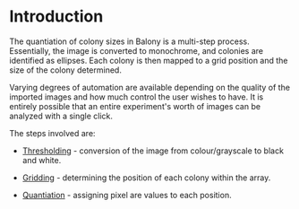 # Introduction #

The quantiation of colony sizes in Balony is a multi-step process. Essentially, the image is converted to monochrome, and colonies are identified as ellipses. Each colony is then mapped to a grid position and the size of the colony determined.

Varying degrees of automation are available depending on the quality of the imported images and how much control the user wishes to have. It is entirely possible that an entire experiment's worth of images can be analyzed with a single click.

The steps involved are:

  * [Thresholding](Thresholding.md) - conversion of the image from colour/grayscale to black and white.

  * [Gridding](Gridding.md) - determining the position of each colony within the array.

  * [Quantiation](Quantiation.md) - assigning pixel are values to each position.